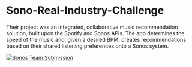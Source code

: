 # Sono-Real-Industry-Challenge
Their project was an integrated, collaborative music recommendation solution, built upon the Spotify and Sonos APIs. The app determines the speed of the music and, given a desired BPM, creates recommendations based on their shared listening preferences onto a Sonos system.

[![Sonos Team Submission](http://img.youtube.com/vi/RL3DHz2HnnU?t=117/0.jpg)](http://www.youtube.com/watch?v=RL3DHz2HnnU "Sonos Team Submission")
